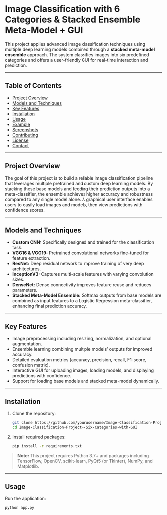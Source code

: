 # Image Classification with 6 Categories & Stacked Ensemble Meta-Model + GUI

This project applies advanced image classification techniques using multiple deep learning models combined through a **stacked meta-model ensemble** approach. The system classifies images into six predefined categories and offers a user-friendly GUI for real-time interaction and prediction.

---

## Table of Contents

- [Project Overview](#project-overview)  
- [Models and Techniques](#models-and-techniques)  
- [Key Features](#key-features)  
- [Installation](#installation)  
- [Usage](#usage)  
- [Example](#example)  
- [Screenshots](#screenshots)  
- [Contributing](#contributing)  
- [License](#license)  
- [Contact](#contact)  

---

## Project Overview

The goal of this project is to build a reliable image classification pipeline that leverages multiple pretrained and custom deep learning models. By stacking these base models and feeding their prediction outputs into a meta-classifier, the ensemble achieves higher accuracy and robustness compared to any single model alone. A graphical user interface enables users to easily load images and models, then view predictions with confidence scores.

---

## Models and Techniques

- **Custom CNN:** Specifically designed and trained for the classification task.  
- **VGG16 & VGG19:** Pretrained convolutional networks fine-tuned for feature extraction.  
- **ResNet:** Deep residual network to improve training of very deep architectures.  
- **InceptionV3:** Captures multi-scale features with varying convolution sizes.  
- **DenseNet:** Dense connectivity improves feature reuse and reduces parameters.  
- **Stacked Meta-Model Ensemble:** Softmax outputs from base models are combined as input features to a Logistic Regression meta-classifier, enhancing final prediction accuracy.

---

## Key Features

- Image preprocessing including resizing, normalization, and optional augmentation.  
- Ensemble learning combining multiple models’ outputs for improved accuracy.  
- Detailed evaluation metrics (accuracy, precision, recall, F1-score, confusion matrix).  
- Interactive GUI for uploading images, loading models, and displaying predictions with confidence.  
- Support for loading base models and stacked meta-model dynamically.

---

## Installation

1. Clone the repository:

    ```bash
    git clone https://github.com/yourusername/Image-Classification-Project--Six-Categories-with-GUI.git
    cd Image-Classification-Project--Six-Categories-with-GUI
    ```

2. Install required packages:

    ```bash
    pip install -r requirements.txt
    ```

> **Note:** This project requires Python 3.7+ and packages including TensorFlow, OpenCV, scikit-learn, PyQt5 (or Tkinter), NumPy, and Matplotlib.

---

## Usage

Run the application:

```bash
python app.py

